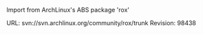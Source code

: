 Import from ArchLinux's ABS package 'rox'

URL: svn://svn.archlinux.org/community/rox/trunk
Revision: 98438
